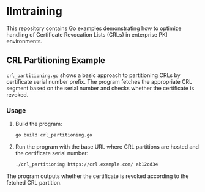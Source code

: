 # llmtraining

This repository contains Go examples demonstrating how to optimize handling of Certificate Revocation Lists (CRLs) in enterprise PKI environments.

## CRL Partitioning Example

`crl_partitioning.go` shows a basic approach to partitioning CRLs by certificate serial number prefix. The program fetches the appropriate CRL segment based on the serial number and checks whether the certificate is revoked.

### Usage

1. Build the program:

   ```bash
   go build crl_partitioning.go
   ```

2. Run the program with the base URL where CRL partitions are hosted and the certificate serial number:

   ```bash
   ./crl_partitioning https://crl.example.com/ ab12cd34
   ```

The program outputs whether the certificate is revoked according to the fetched CRL partition.

